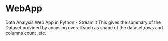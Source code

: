 # WebApp
Data Analysis Web App in Python - Streamlit
This gives the summary of the Dataset provided by anaysing overall such as shape of the dataset,rows and columns count ,etc.
